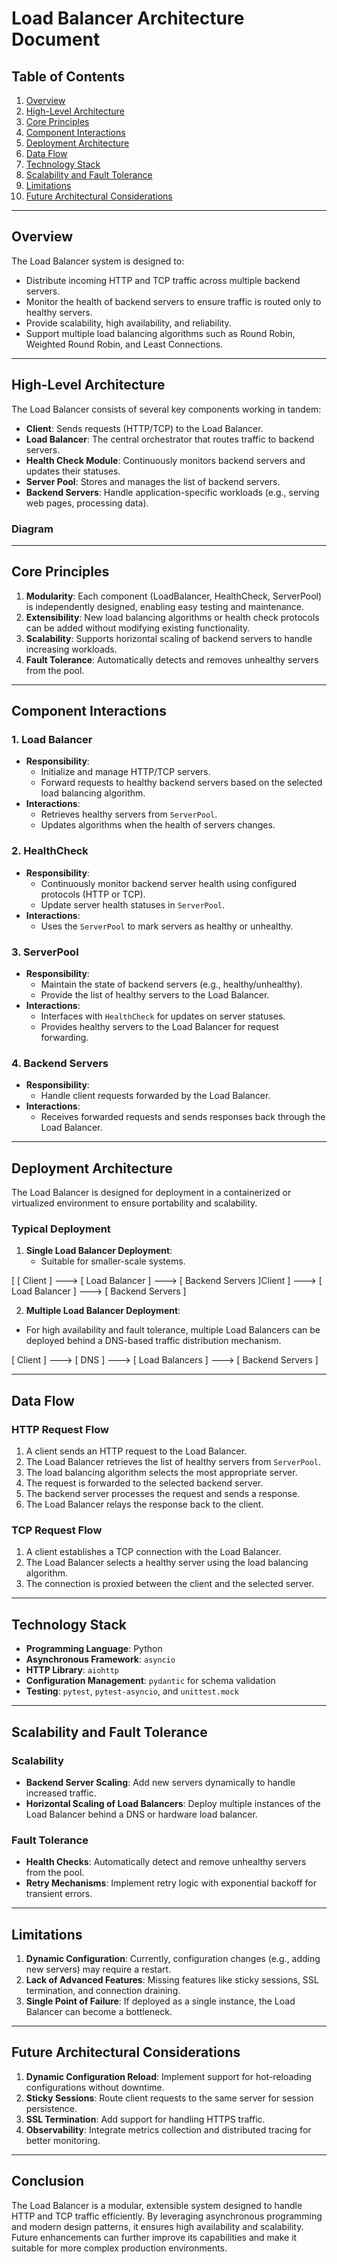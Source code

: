# Load Balancer Architecture Document

## Table of Contents
1. [Overview](#overview)
2. [High-Level Architecture](#high-level-architecture)
3. [Core Principles](#core-principles)
4. [Component Interactions](#component-interactions)
5. [Deployment Architecture](#deployment-architecture)
6. [Data Flow](#data-flow)
7. [Technology Stack](#technology-stack)
8. [Scalability and Fault Tolerance](#scalability-and-fault-tolerance)
9. [Limitations](#limitations)
10. [Future Architectural Considerations](#future-architectural-considerations)

---

## Overview
The Load Balancer system is designed to:
- Distribute incoming HTTP and TCP traffic across multiple backend servers.
- Monitor the health of backend servers to ensure traffic is routed only to healthy servers.
- Provide scalability, high availability, and reliability.
- Support multiple load balancing algorithms such as Round Robin, Weighted Round Robin, and Least Connections.

---

## High-Level Architecture
The Load Balancer consists of several key components working in tandem:

- **Client**: Sends requests (HTTP/TCP) to the Load Balancer.
- **Load Balancer**: The central orchestrator that routes traffic to backend servers.
- **Health Check Module**: Continuously monitors backend servers and updates their statuses.
- **Server Pool**: Stores and manages the list of backend servers.
- **Backend Servers**: Handle application-specific workloads (e.g., serving web pages, processing data).

### Diagram



---

## Core Principles
1. **Modularity**: Each component (LoadBalancer, HealthCheck, ServerPool) is independently designed, enabling easy testing and maintenance.
2. **Extensibility**: New load balancing algorithms or health check protocols can be added without modifying existing functionality.
3. **Scalability**: Supports horizontal scaling of backend servers to handle increasing workloads.
4. **Fault Tolerance**: Automatically detects and removes unhealthy servers from the pool.

---

## Component Interactions

### 1. Load Balancer
- **Responsibility**: 
  - Initialize and manage HTTP/TCP servers.
  - Forward requests to healthy backend servers based on the selected load balancing algorithm.
- **Interactions**:
  - Retrieves healthy servers from `ServerPool`.
  - Updates algorithms when the health of servers changes.

### 2. HealthCheck
- **Responsibility**:
  - Continuously monitor backend server health using configured protocols (HTTP or TCP).
  - Update server health statuses in `ServerPool`.
- **Interactions**:
  - Uses the `ServerPool` to mark servers as healthy or unhealthy.

### 3. ServerPool
- **Responsibility**:
  - Maintain the state of backend servers (e.g., healthy/unhealthy).
  - Provide the list of healthy servers to the Load Balancer.
- **Interactions**:
  - Interfaces with `HealthCheck` for updates on server statuses.
  - Provides healthy servers to the Load Balancer for request forwarding.

### 4. Backend Servers
- **Responsibility**:
  - Handle client requests forwarded by the Load Balancer.
- **Interactions**:
  - Receives forwarded requests and sends responses back through the Load Balancer.

---

## Deployment Architecture
The Load Balancer is designed for deployment in a containerized or virtualized environment to ensure portability and scalability. 

### Typical Deployment
1. **Single Load Balancer Deployment**:
   - Suitable for smaller-scale systems.
   
[ [ Client ] ---> [ Load Balancer ] ---> [ Backend Servers ]Client ] ---> [ Load Balancer ] ---> [ Backend Servers ]


2. **Multiple Load Balancer Deployment**:
- For high availability and fault tolerance, multiple Load Balancers can be deployed behind a DNS-based traffic distribution mechanism.

[ Client ] ---> [ DNS ] ---> [ Load Balancers ] ---> [ Backend Servers ]


---

## Data Flow

### HTTP Request Flow
1. A client sends an HTTP request to the Load Balancer.
2. The Load Balancer retrieves the list of healthy servers from `ServerPool`.
3. The load balancing algorithm selects the most appropriate server.
4. The request is forwarded to the selected backend server.
5. The backend server processes the request and sends a response.
6. The Load Balancer relays the response back to the client.

### TCP Request Flow
1. A client establishes a TCP connection with the Load Balancer.
2. The Load Balancer selects a healthy server using the load balancing algorithm.
3. The connection is proxied between the client and the selected server.

---

## Technology Stack
- **Programming Language**: Python
- **Asynchronous Framework**: `asyncio`
- **HTTP Library**: `aiohttp`
- **Configuration Management**: `pydantic` for schema validation
- **Testing**: `pytest`, `pytest-asyncio`, and `unittest.mock`

---

## Scalability and Fault Tolerance

### Scalability
- **Backend Server Scaling**: Add new servers dynamically to handle increased traffic.
- **Horizontal Scaling of Load Balancers**: Deploy multiple instances of the Load Balancer behind a DNS or hardware load balancer.

### Fault Tolerance
- **Health Checks**: Automatically detect and remove unhealthy servers from the pool.
- **Retry Mechanisms**: Implement retry logic with exponential backoff for transient errors.

---

## Limitations
1. **Dynamic Configuration**: Currently, configuration changes (e.g., adding new servers) may require a restart.
2. **Lack of Advanced Features**: Missing features like sticky sessions, SSL termination, and connection draining.
3. **Single Point of Failure**: If deployed as a single instance, the Load Balancer can become a bottleneck.

---

## Future Architectural Considerations
1. **Dynamic Configuration Reload**: Implement support for hot-reloading configurations without downtime.
2. **Sticky Sessions**: Route client requests to the same server for session persistence.
3. **SSL Termination**: Add support for handling HTTPS traffic.
4. **Observability**: Integrate metrics collection and distributed tracing for better monitoring.

---

## Conclusion
The Load Balancer is a modular, extensible system designed to handle HTTP and TCP traffic efficiently. By leveraging asynchronous programming and modern design patterns, it ensures high availability and scalability. Future enhancements can further improve its capabilities and make it suitable for more complex production environments.
